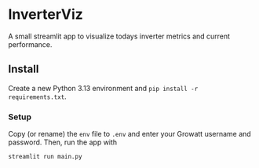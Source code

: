 # InverterViz

A small streamlit app to visualize todays inverter metrics and current performance.

## Install

Create a new Python 3.13 environment and `pip install -r requirements.txt`.

### Setup

Copy (or rename) the `env` file to `.env` and enter your Growatt username and password. Then, run the app with

`streamlit run main.py`
